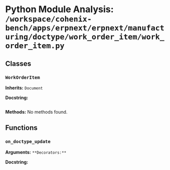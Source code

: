 # Python Module Analysis: `/workspace/cohenix-bench/apps/erpnext/erpnext/manufacturing/doctype/work_order_item/work_order_item.py`

## Classes

### `WorkOrderItem`
**Inherits:** `Document`


**Docstring:**
```

```

**Methods:**
No methods found.




## Functions

### `on_doctype_update`
**Arguments:** ``
**Decorators:** ``

**Docstring:**
```

```

